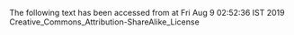 The following text has been accessed from at Fri Aug 9 02:52:36 IST 2019
Creative_Commons_Attribution-ShareAlike_License
